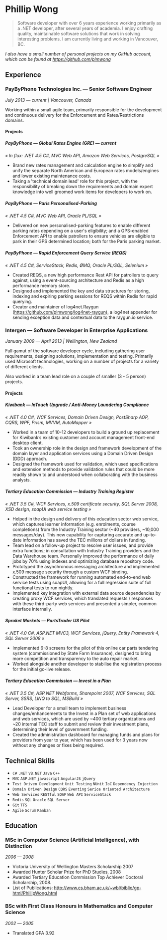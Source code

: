 # Phillip Wong

> Software developer with over 6 years experience working primarily as a .NET developer, after several years of academia. I enjoy crafting quality, maintainable software solutions that work in solving interesting problems. I am currently living and working in Vancouver, BC.

_I also have a small number of personal projects on my GitHub account, which can be found at https://github.com/plmwong_

## Experience

### PayByPhone Technologies Inc. — Senior Software Engineer
_July 2013 — current | Vancouver, Canada_

Working within a small agile team, primarily responsible for the development and continuous delivery for the Enforcement and Rates/Restrictions domains.

#### Projects

##### PayByPhone — Global Rates Engine (GRE) — current
_« In flux: .NET 4.5 C#, MVC Web API, Amazon Web Services, PostgreSQL »_

* Brand new rates management and calculation engine to simplify and unify the separate North American and European rates models/engines and lower existing maintenance costs.
* Taking a 'technical domain lead' role for this project, with the responsibility of breaking down the requirements and domain expert knowledge into well groomed work items for developers to work on.

##### PayByPhone — Paris Personalised-Parking
_« .NET 4.5 C#, MVC Web API, Oracle PL/SQL »_

* Delivered on new personalised-parking features to enable different parking rates depending on a user's eligibility; and a GPS-enabled Enforcement API to enable patrollers to ensure vehicles are eligible to park in their GPS determined location; both for the Paris parking market.

##### PayByPhone — Rapid Enforcement Query Service (REQS)
_« .NET 4.5 C#, ServiceStack, Redis, ØMQ, Oracle PL/SQL, Selenium »_

* Created REQS, a new high performance Rest API for patrollers to query against, using a event-sourcing architecture and Redis as a high performance memory store.
* Designed and implemented the key and data structures for storing, indexing and expiring parking sessions for REQS within Redis for rapid querying.
* Creator and maintainer of log4net.Raygun (https://github.com/plmwong/log4net-raygun), a log4net appender for sending exception data and contextual data to the raygun.io service.

### Intergen — Software Developer in Enterprise Applications
_January 2009 — April 2013 | Wellington, New Zealand_

Full gamut of the software developer cycle, including gathering user requirements, designing solutions, implementation and testing. Primarily used Microsoft technologies, working on a number of projects for a variety of different clients.

Also worked in a team lead role on a couple of smaller (3 - 5 person) projects.

#### Projects

##### Kiwibank — InTouch Upgrade / Anti-Money Laundering Compliance
_« .NET 4.0 C#, WCF Services, Domain Driven Design, PostSharp AOP, CQRS, WPF, Prism, MVVM, AutoMapper »_

* Worked in a team of 10-12 developers to build a ground up replacement for Kiwibank’s existing customer and account management front-end desktop client.
* Took an ownership role in the design and framework development of the domain layer and application services using a Domain Driven Design (DDD) approach.
* Designed the framework used for validation, which used specifications and extension methods to provide validation rules that could be more readily shown to and understood when collaborating with the business analysts.

##### Tertiary Education Commission — Industry Training Register
_« .NET 3.5 C#, WCF Services, x.509 certificate security, SQL Server 2008, XSD design, soapUI web service testing »_

* Helped in the design and delivery of this education sector web service, which captures learner information (e.g. enrolments, course completions) from the Industry Training sector (~40 providers, ~10,000 messages/day). This new capability for capturing accurate and up-to-date information has saved the TEC millions of dollars in funding.
* Team lead on a follow-up project to resolve user issues, and provide extra functions; in consultation with Industry Training providers and the Data Warehouse team. Personally improved the performance of daily jobs by 70% using indexes and optimizing database repository code.
* Prototyped the asynchronous messaging architecture and implemented x.509 message security through a custom WCF binding.
* Constructed the framework for running automated end-to-end web service tests using soapUI, allowing for a full regression suite of full functional tests to run nightly.
* Implemented key integration with external data source dependencies by creating proxy WCF services, which translated requests / responses with these third-party web services and presented a simpler, common interface internally.

##### Sproket Markets — PartsTrader US Pilot
_« .NET 4.0 C#, ASP.NET MVC3, WCF Services, jQuery, Entity Framework 4, SQL Server 2008 »_

* Implemented 6-8 screens for the pilot of this online car parts tendering system (commissioned by State Farm Insurance), designed to bring more competition and transparency to the auto repair market.
* Worked alongside another developer to stabilise the registration process for the initial go-live release.

##### Tertiary Education Commission — Invest in a Plan
_« .NET 3.5 C#, ASP.NET Webforms, Sharepoint 2007, WCF Services, SQL Server, SSRS, LINQ to SQL, MSBuild »_

* Lead Developer for a small team to implement business changes/enhancements to the Invest in a Plan set of web applications and web services, which are used by ~400 tertiary organizations and ~20 internal TEC staff to submit and review their investment plans, determining their level of government funding.
* Created the administration dashboard for managing funds and plans for providers from year to year, which has been used for 3 years now without any changes or fixes being required.

## Technical Skills

* `C#` `.NET` `VB.NET` `Java` `C++`
* `MVC` `ASP.NET` `javascript` `AngularJS` `jQuery`
* `Test Driven Development` `Unit Testing` `NUnit` `IoC` `Dependency Injection`
* `Domain Driven Design` `CQRS` `Eventing` `Serice Oriented Architecture`
* `Web Services` `RESTful` `SOAP` `Web API` `ServiceStack`
* `Redis` `SQL` `Oracle` `SQL Server`
* `Git` `TFS`
* `Agile` `Scrum` `Kanban`

## Education

### MSc in Computer Science (Artificial Intelligence), with Distinction
_2006 — 2008_

* Victoria University of Wellington Masters Scholarship 2007
* Awarded Hunter Scholar Prize for PhD Studies, 2008
* Awarded Tertiary Education Commission Top Achiever Doctoral Scholarship, 2008.
* List of Publications:
http://www.cs.bham.ac.uk/~wbl/biblio/gp-html/PhillipWong.html

### BSc with First Class Honours in Mathematics and Computer Science
_2002 — 2005_

* Translated GPA 3.92
